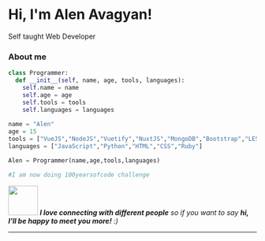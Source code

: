 <h1> Hi, I'm Alen Avagyan!</h1>
<p>Self taught Web Developer</p>

### About me 

```python
class Programmer:
  def __init__(self, name, age, tools, languages):
    self.name = name
    self.age = age
    self.tools = tools
    self.languages = languages
    
name = "Alen"
age = 15
tools = ["VueJS","NodeJS","Vuetify","NuxtJS","MongoDB","Bootstrap","LESS,SCSS/SASS"]
languages = ["JavaScript","Python","HTML","CSS","Ruby"]

Alen = Programmer(name,age,tools,languages)

#I am now doing 100yearsofcode challenge
```

<img src="https://media.giphy.com/media/LnQjpWaON8nhr21vNW/giphy.gif" width="60"> <em><b>I love connecting with different people</b> so if you want to say <b>hi, I'll be happy to meet you more!</b> :)</em>

---

